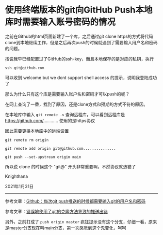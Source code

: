 <meta name="created" content="2021-01-31">

# 使用终端版本的git向GitHub Push本地库时需要输入账号密码的情况

  之前在Github的html页面新建了一个库，之后通过git clone https的方式将代码clone到本地继续工作，但是之后再次push的时候就遇到了需要输入用户名和密码的问题。

  按说我早已经配置过了GitHub的ssh-key，而且本地保存的是对应的私钥，执行

  `ssh git@github.com`

  可以收到 welcome but we dont support shell access 的提示，说明我登陆成功了

  那么为什么只有这个库是需要输入账户名和密码才可以push的呢？

  在网上查询了一番，找到了原因，还是clone方式和预期的方式不符的原因。

  在本地库中输入 `git remote -v` 查询远程库，可以看到远程库是 https://github.com/............ 使用的是https协议

  因此需要更换本地库中的远端设置

  `git remote rm origin`
  
  `git remote add origin git@github.com...............`

  `git push --set-upstream origin main`

  所以说 clone 的时候这个 "git@" 开头非常重要啊，不然协议就选错了

  Knighthana

  2021年1月31日

-------------------

  参考文章：[Github：每次git push推送的时候都需要输入git的用户名和密码](https://blog.csdn.net/whbing1471/article/details/52066688)

  参考文章：[错误地使用了git的克隆方法导致的推送出错](https://github.com/Knighthana/knighthana.github.io/blob/master/posts/Git_Cannot_Push_Caused_By_Wrong_Cloning_Method.md)

  另外，之前打成了 `push origin master` 疯狂提示没有这个分支，仔细一看，原来是master分支现在叫main分支，第一次感觉到这个鬼变化，呵呵
